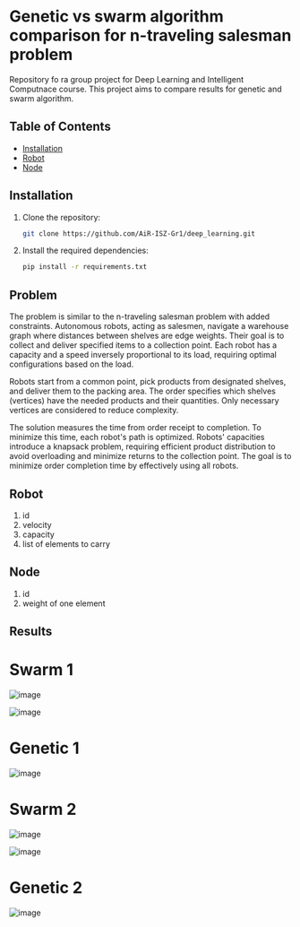 # Genetic vs swarm algorithm comparison for n-traveling salesman problem 

Repository fo ra group project for Deep Learning and Intelligent Computnace course.
This project aims to compare results for genetic and swarm algorithm.

## Table of Contents

- [Installation](#installation)
- [Robot](#Robot)
- [Node](#Node)

## Installation

1. Clone the repository:

    ```bash
    git clone https://github.com/AiR-ISZ-Gr1/deep_learning.git
    ```

2. Install the required dependencies:

    ```bash
    pip install -r requirements.txt
    ```
## Problem

The problem is similar to the n-traveling salesman problem with added constraints. Autonomous robots, acting as salesmen, navigate a warehouse graph where distances between shelves are edge weights. Their goal is to collect and deliver specified items to a collection point. Each robot has a capacity and a speed inversely proportional to its load, requiring optimal configurations based on the load.

Robots start from a common point, pick products from designated shelves, and deliver them to the packing area. The order specifies which shelves (vertices) have the needed products and their quantities. Only necessary vertices are considered to reduce complexity.

The solution measures the time from order receipt to completion. To minimize this time, each robot's path is optimized. Robots' capacities introduce a knapsack problem, requiring efficient product distribution to avoid overloading and minimize returns to the collection point. The goal is to minimize order completion time by effectively using all robots.

## Robot
1. id
2. velocity 
3. capacity
4. list of elements to carry

## Node
1. id
2. weight of one element

## Results

# Swarm 1

![image](https://github.com/wasikjakub/genetic-and-swarm-algorithm-comparison/assets/144064944/0267c467-b4c8-4a78-98c6-130d3a15c715)

![image](https://github.com/wasikjakub/genetic-and-swarm-algorithm-comparison/assets/144064944/9d9d40c8-b0ae-4fae-9a94-76d7dc88f0cc)

# Genetic 1

![image](https://github.com/wasikjakub/genetic-and-swarm-algorithm-comparison/assets/144064944/c199f583-f3f0-4fa8-9775-f319b8c6f4a1)

# Swarm 2

![image](https://github.com/wasikjakub/genetic-and-swarm-algorithm-comparison/assets/144064944/3660a583-5c87-4785-95ee-46ccb514c2e2)

![image](https://github.com/wasikjakub/genetic-and-swarm-algorithm-comparison/assets/144064944/25872b2e-1cb7-4008-a79e-8df17574b70f)

# Genetic 2

![image](https://github.com/wasikjakub/genetic-and-swarm-algorithm-comparison/assets/144064944/4f1095be-492e-45c8-b80f-4eec4c0bc64a)

